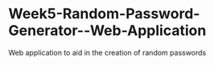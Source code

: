 # Week5-Random-Password-Generator--Web-Application
Web application to aid in the creation of random passwords
